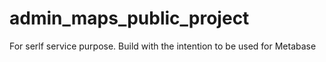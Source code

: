# admin_maps_public_project
For serlf service purpose. Build with the intention to be used for Metabase
